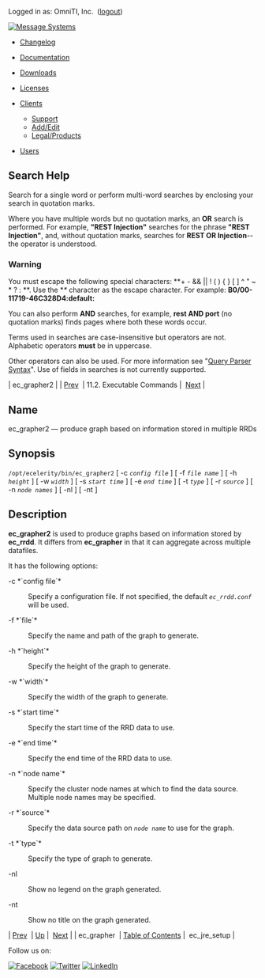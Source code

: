 Logged in as: OmniTI, Inc.  ([logout](https://support.messagesystems.com/logout.php))

[![Message Systems](https://support.messagesystems.com/images/ms-white205.png)](https://support.messagesystems.com/start.php) 

*   [Changelog](https://support.messagesystems.com/start.php?show=changelog)
*   [Documentation](https://support.messagesystems.com/docs/)
*   [Downloads](https://support.messagesystems.com/start.php)

*   [Licenses](https://support.messagesystems.com/license_summary.php)
*   <a href="">Clients</a>
    *   [Support](https://support.messagesystems.com/cs.php)
    *   [Add/Edit](https://support.messagesystems.com/edit_client.php)
    *   [Legal/Products](https://support.messagesystems.com/edit_products.php)
*   [Users](https://support.messagesystems.com/edit_customer.php)

## Search Help

Search for a single word or perform multi-word searches by enclosing your search in quotation marks.

Where you have multiple words but no quotation marks, an **OR** search is performed. For example, **"REST Injection"** searches for the phrase **"REST Injection"**, and, without quotation marks, searches for **REST OR Injection**--the operator is understood.

### Warning

You must escape the following special characters: **+ - && || ! ( ) { } [ ] ^ " ~ * ? : \**. Use the **\** character as the escape character. For example: **B0/00-11719-46C328D4\:default\:**

You can also perform **AND** searches, for example, **rest AND port** (no quotation marks) finds pages where both these words occur.

Terms used in searches are case-insensitive but operators are not. Alphabetic operators **must** be in uppercase.

Other operators can also be used. For more information see "[Query Parser Syntax](https://lucene.apache.org/core/old_versioned_docs/versions/3_0_0/queryparsersyntax.html)". Use of fields in searches is not currently supported.

| ec_grapher2 |
| [Prev](executable.ec_grapher.php)  | 11.2. Executable Commands |  [Next](executable.ec_jre_setup.php) |

<a name="executable.ec_grapher2"></a>
## Name

ec_grapher2 — produce graph based on information stored in multiple RRDs

## Synopsis

`/opt/ecelerity/bin/ec_grapher2` [ -c *`config file`*       ] [ -f *`file name`*       ] [ -h *`height`* ] [ -w *`width`* ] [ -s *`start time`*       ] [ -e *`end time`*       ] [ -t *`type`* ] [ -r *`source`* ] [ -n *`node names`*        ] [ -nl ] [ -nt ]

<a name="idp7610416"></a>
## Description

**ec_grapher2** is used to produce graphs based on information stored by **ec_rrdd**. It differs from **ec_grapher** in that it can aggregate across multiple datafiles.

It has the following options:

<dl class="variablelist">

<dt>-c *`config file`* </dt>

<dd>

Specify a configuration file. If not specified, the default *`ec_rrdd.conf`* will be used.

</dd>

<dt>-f *`file`*</dt>

<dd>

Specify the name and path of the graph to generate.

</dd>

<dt>-h *`height`*</dt>

<dd>

Specify the height of the graph to generate.

</dd>

<dt>-w *`width`*</dt>

<dd>

Specify the width of the graph to generate.

</dd>

<dt>-s *`start time`* </dt>

<dd>

Specify the start time of the RRD data to use.

</dd>

<dt>-e *`end time`* </dt>

<dd>

Specify the end time of the RRD data to use.

</dd>

<dt>-n *`node name`* </dt>

<dd>

Specify the cluster node names at which to find the data source. Multiple node names may be specified.

</dd>

<dt>-r *`source`*</dt>

<dd>

Specify the data source path on *`node name`*       to use for the graph.

</dd>

<dt>-t *`type`*</dt>

<dd>

Specify the type of graph to generate.

</dd>

<dt>-nl</dt>

<dd>

Show no legend on the graph generated.

</dd>

<dt>-nt</dt>

<dd>

Show no title on the graph generated.

</dd>

</dl>

| [Prev](executable.ec_grapher.php)  | [Up](exe.commands.details.php) |  [Next](executable.ec_jre_setup.php) |
| ec_grapher  | [Table of Contents](index.php) |  ec_jre_setup |

Follow us on:

[![Facebook](https://support.messagesystems.com/images/icon-facebook.png)](http://www.facebook.com/messagesystems) [![Twitter](https://support.messagesystems.com/images/icon-twitter.png)](http://twitter.com/#!/MessageSystems) [![LinkedIn](https://support.messagesystems.com/images/icon-linkedin.png)](http://www.linkedin.com/company/message-systems)